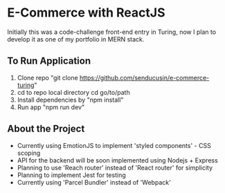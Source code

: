 # E-Commerce with ReactJS
Initially this was a code-challenge front-end entry in Turing, now I plan to develop it as one of my portfolio in MERN stack.

## To Run Application
1. Clone repo "git clone https://github.com/senducusin/e-commerce-turing"
2. cd to repo local directory cd go/to/path
3. Install dependencies by "npm install"
4. Run app "npm run dev"

## About the Project
* Currently using EmotionJS to implement 'styled components' - CSS scoping
* API for the backend will be soon implemented using Nodejs + Express
* Planning to use 'Reach router' instead of 'React router' for simplicity
* Planning to implement Jest for testing
* Currently using 'Parcel Bundler' instead of 'Webpack'
